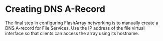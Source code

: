 # Creating DNS A-Record

The final step in configuring FlashArray networking is to manually create a DNS A-record for File Services. Use the IP address of the file virtual interface so that clients can access the array using its hostname.